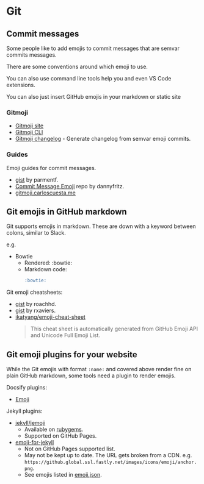 # Git


## Commit messages

Some people like to add emojis to commit messages that are semvar commits messages.

There are some conventions around which emoji to use.

You can also use command line tools help you and even VS Code extensions.

You can also just insert GitHub emojis in your markdown or static site

### Gitmoji

- [Gitmoji site](https://gitmoji.carloscuesta.me/)
- [Gitmoji CLI](https://github.com/carloscuesta/gitmoji-cli)
- [Gitmoji changelog](https://github.com/frinyvonnick/gitmoji-changelog) - Generate changelog from semvar emoji commits.

### Guides

Emoji guides for commit messages.

- [gist](https://gist.github.com/parmentf/035de27d6ed1dce0b36a) by parmentf.
- [Commit Message Emoji](https://github.com/dannyfritz/commit-message-emoji) repo by dannyfritz.
- [gitmoji.carloscuesta.me](https://gitmoji.carloscuesta.me)


## Git emojis in GitHub markdown

Git supports emojis in markdown. These are down with a keyword between colons, similar to Slack. 

e.g.

- Bowtie
    - Rendered: :bowtie:
    - Markdown code:
        ```markdown
        :bowtie:
        ```

Git emoji cheatsheets:

- [gist](https://gist.github.com/roachhd/1f029bd4b50b8a524f3c) by roachhd.
- [gist](https://gist.github.com/rxaviers/7360908) by rxaviers.
- [ikatyang/emoji-cheat-sheet](https://github.com/ikatyang/emoji-cheat-sheet)
    > This cheat sheet is automatically generated from GitHub Emoji API and Unicode Full Emoji List.


## Git emoji plugins for your website

While the Git emojis with format `:name:` and covered above render fine on plain GitHub markdown, some tools need a plugin to render emojis. 

Docsify plugins:

- [Emoji](https://docsify.now.sh/en/plugins?id=emoji)

Jekyll plugins:

- [jekyll/jemoji](https://github.com/jekyll/jemoji)
    - Available on [rubygems](https://rubygems.org/gems/jemoji/).
    - Supported on GitHub Pages.
- [emoji-for-jekyll](https://rubygems.org/gems/emoji_for_jekyll)
    - Not on GitHub Pages supported list.
    - May not be kept up to date. The URL gets broken from a CDN. e.g. `https://github.global.ssl.fastly.net/images/icons/emoji/anchor.png`.
    - See emojis listed in [emoji.json](https://github.com/yihangho/emoji-for-jekyll/blob/master/lib/emoji.json).
